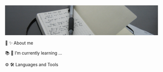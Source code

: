 ![Header](https://github.com/Vacheslav676/Vacheslav676/blob/main/assets/header.jpg)

👤 ✨ About me

📚 🌱 I’m currently learning ...

⚙️ 🛠️ Languages and Tools
